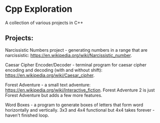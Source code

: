 # Cpp Exploration
A collection of various projects in C++ 

## Projects: 
Narcissistic Numbers project - generating numbers in a range that are narcissistic: https://en.wikipedia.org/wiki/Narcissistic_number.

Caesar Cipher Encoder/Decoder - terminal program for caesar cipher encoding and decoding (with and without shift): https://en.wikipedia.org/wiki/Caesar_cipher.

Forest Adventure - a small text adventure: https://en.wikipedia.org/wiki/Interactive_fiction. Forest Adventure 2 is just Forest Adventure but adds a few more features.

Word Boxes - a program to generate boxes of letters that form word horizontally and vertically. 3x3 and 4x4 functional but 4x4 takes forever - haven't finished loop.
